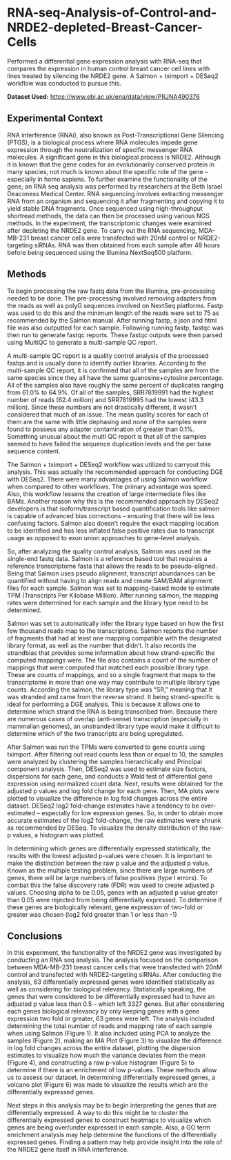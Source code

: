 # RNA-seq-Analysis-of-Control-and-NRDE2-depleted-Breast-Cancer-Cells
Performed a differential gene expression analysis with RNA-seq that compares the expression in human control breast cancer cell lines with lines treated by silencing the NRDE2 gene. A Salmon + tximport + DESeq2 workflow was conducted to pursue this.

**Dataset Used:** https://www.ebi.ac.uk/ena/data/view/PRJNA490376

## Experimental Context
RNA interference (RNAi), also known as Post-Transcriptional Gene Silencing (PTGS), is a
biological process where RNA molecules impede gene expression through the neutralization of specific
messenger RNA molecules. A significant gene in this biological process is NRDE2. Although it is known
that the gene codes for an evolutionarily conserved protein in many species, not much is known about
the specific role of the gene – especially in homo sapiens. To further examine the functionality of the
gene, an RNA seq analysis was performed by researchers at the Beth Israel Deaconess Medical Center.
RNA sequencing involves extracting messenger RNA from an organism and sequencing it after
fragmenting and copying it to yield stable DNA fragments. Once sequenced using high-throughput shortread methods, the data can then be processed using various NGS methods. In the experiment, the
transcriptomic changes were examined after depleting the NRDE2 gene. To carry out the RNA
sequencing, MDA-MB-231 breast cancer cells were transfected with 20nM control or NRDE2-targeting
siRNAs. RNA was then obtained from each sample after 48 hours before being sequenced using the
Illumina NextSeq500 platform.

## Methods
To begin processing the raw fastq data from the Illumina, pre-processing needed to be done. The
pre-processing involved removing adapters from the reads as well as polyG sequences involved on
NextSeq platforms. Fastp was used to do this and the minimum length of the reads were set to 75 as
recommended by the Salmon manual. After running fastp, a json and html file was also outputted for each
sample. Following running fastp, fastqc was then run to generate fastqc reports. These fastqc outputs
were then parsed using MultiQC to generate a multi-sample QC report.

A multi-sample QC report is a quality control analysis of the processed fastqs and is usually done
to identify outlier libraries. According to the multi-sample QC report, it is confirmed that all of the samples
are from the same species since they all have the same guanosine+cytosine percentage. All of the
samples also have roughly the same percent of duplicates ranging from 61.0% to 64.9%. Of all of the
samples, SRR7819991 had the highest number of reads (62.4 million) and SRR7819995 had the lowest
(43.3 million). Since these numbers are not drastically different, it wasn’t considered that much of an
issue. The mean quality scores for each of them are the same with little dephasing and none of the
samples were found to possess any adapter contamination of greater than 0.1%. Something unusual
about the multi QC report is that all of the samples seemed to have failed the sequence duplication levels
and the per base sequence content.

The Salmon + tximport + DESeq2 workflow was utilized to carryout this analysis. This was actually
the recommended approach for conducting DGE with DESeq2. There were many advantages of using
Salmon workflow when compared to other workflows. The primary advantage was speed. Also, this
workflow lessens the creation of large intermediate files like BAMs. Another reason why this is the
recommended approach by DESeq2 developers is that isoform/transcript based quantification tools like 
salmon is capable of advanced bias corrections – ensuring that there will be less confusing factors.
Salmon also doesn’t require the exact mapping location to be identified and has less inflated false positive
rates due to transcript usage as opposed to exon union approaches to gene-level analysis.

So, after analyzing the quality control analysis, Salmon was used on the single-end fastq data.
Salmon is a reference based tool that requires a reference transcriptome fasta that allows the reads to
be pseudo-aligned. Being that Salmon uses pseudo alignment, transcript abundances can be quantified
without having to align reads and create SAM/BAM alignment files for each sample. Salmon was set to
mapping-based mode to estimate TPM (Transcripts Per Kilobase Million). After running salmon, the
mapping rates were determined for each sample and the library type need to be determined.

Salmon was set to automatically infer the library type based on how the first few thousand reads
map to the transcriptome. Salmon reports the number of fragments that had at least one mapping
compatible with the designated library format, as well as the number that didn’t. It also records the strandbias that provides some information about how strand-specific the computed mappings were. The file
also contains a count of the number of mappings that were computed that matched each possible library
type. These are counts of mappings, and so a single fragment that maps to the transcriptome in more
than one way may contribute to multiple library type counts. According the salmon, the library type was
“SR,” meaning that it was stranded and came from the reverse strand. It being strand-specific is ideal for
performing a DGE analysis. This is because it allows one to determine which strand the RNA is being
transcribed from. Because there are numerous cases of overlap (anti-sense) transcription (especially in
mammalian genomes), an unstranded library type would make it difficult to determine which of the two
transcripts are being upregulated.

After Salmon was run the TPMs were converted to gene counts using tximport. After filtering out
read counts less than or equal to 10, the samples were analyzed by clustering the samples hierarchically
and Principal component analysis. Then, DESeq2 was used to estimate size factors, dispersions for each
gene, and conducts a Wald test of differential gene expression using normalized count data. Next, results
were obtained for the adjusted p values and log fold change for each gene. Then, MA plots were plotted
to visualize the difference in log fold changes across the entire dataset. DESeq2 log2 fold-change
estimates have a tendency to be over-estimated – especially for low expression genes. So, in order to
obtain more accurate estimates of the log2 fold-change, the raw estimates were shrunk as recommended
by DESeq. To visualize the density distribution of the raw-p values, a histogram was plotted.

In determining which genes are differentially expressed statistically, the results with the lowest
adjusted p-values were chosen. It is important to make the distinction between the raw p value and the
adjusted p value. Known as the multiple testing problem, since there are large numbers of genes, there
will be large numbers of false positives (type I errors). To combat this the false discovery rate (FDR) was
used to create adjusted p values. Choosing alpha to be 0.05, genes with an adjusted p value greater than
0.05 were rejected from being differentially expressed. To determine if these genes are biologically
relevant, gene expression of two-fold or greater was chosen (log2 fold greater than 1 or less than -1)

## Conclusions
In this experiment, the functionality of the NRDE2 gene was investigated by conducting an RNA
seq analysis. The analysis focused on the comparison between MDA-MB-231 breast cancer cells that
were transfected with 20nM control and transfected with NRDE2-targeting siRNAs. After conducting the
analysis, 63 differentially expressed genes were identified statistically as well as considering for biological
relevancy. Statistically speaking, the genes that were considered to be differentially expressed had to
have an adjusted p value less than 0.5 – which left 3327 genes. But after considering each genes
biological relevancy by only keeping genes with a gene expression two fold or greater, 63 genes were
left. The analysis included determining the total number of reads and mapping rate of each sample when
using Salmon (Figure 1). It also included using PCA to analyze the samples (Figure 2), making an MA Plot
(Figure 3) to visualize the difference in log fold changes across the entire dataset, plotting the dispersion
estimates to visualize how much the variance deviates from the mean (Figure 4), and constructing a raw
p-value histogram (Figure 5) to determine if there is an enrichment of low p-values. These methods allow
us to assess our dataset. In determining differentially expressed genes, a volcano plot (Figure 6) was
made to visualize the results which are the differentially expressed genes.

Next steps in this analysis may be to begin interpreting the genes that are differentially expressed.
A way to do this might be to cluster the differentially expressed genes to construct heatmaps to visualize
which genes are being over/under expressed in each sample. Also, a GO term enrichment analysis may
help determine the functions of the differentially expressed genes. Finding a pattern may help provide
insight into the role of the NRDE2 gene itself in RNA interference. 
